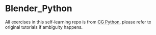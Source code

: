 # Blender_Python

All exercises in this self-learning repo is from [CG Python](https://www.youtube.com/@CGPython), please refer to original tutorials if ambiguity happens.
